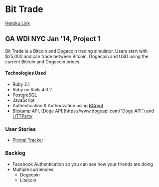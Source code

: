 # Bit Trade

[Heroku Link](http://bit-trade.herokuapp.com/)

## GA WDI NYC Jan '14, Project 1


Bit Trade is a Bitcoin and Dogecoin trading simulator. Users start with $25,000 and can trade between Bitcoin, Dogecoin and USD using the current Bitcoin and Dogecoin prices. 


#### Technologies Used

* Ruby 2.1
* Ruby on Rails 4.0.2
* PostgreSQL
* JavaScript
* Authentication & Authorization using [BCrypt](https://bcrypt-ruby.rubyforge.org/ "Bcrypt")
* [Bitstamp API](https://www.bitstamp.net/api/ "Bitstamp API"), [Doge API](https://www.dogeapi.com/"Doge API") and [HTTParty](https://github.com/jnunemaker/httparty)


### User Stories
* [Pivotal Tracker](https://www.pivotaltracker.com/s/projects/1015902)

### Backlog

* Facebook Authentication so you can see how your friends are doing
* Multiple curriencies 
  * Dogecoin
  * Litecoin
